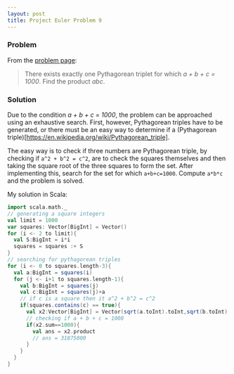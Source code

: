 ```yaml
--- 
layout: post
title: Project Euler Problem 9 
--- 
```


### Problem 
From the [problem page](https://projecteuler.net/problem=9):
> There exists exactly one Pythagorean triplet for which *a + b + c = 1000*.
> Find the product *abc*.

### Solution 
Due to the condition *a + b + c = 1000*, the problem can be approached using an exhaustive search. First, however, Pythagorean triples 
have to be generated, or there must be an easy way to determine if a (Pythagorean triple)[https://en.wikipedia.org/wiki/Pythagorean_triple]. 

The easy way is to check if three numbers are Pythagorean triple, by checking if ```a^2 + b^2 = c^2```, are to check the squares themselves and 
then taking the square root of the three squares to form the set. After implementing this, search for the set for which ```a+b+c=1000```.
Compute ```a*b*c``` and the problem is solved. 

My solution in Scala: 
```scala
import scala.math._
// generating a square integers
val limit = 1000
var squares: Vector[BigInt] = Vector()
for (i <- 2 to limit){
  val S:BigInt = i*i
  squares = squares :+ S
}
// searching for pythagorean triples
for (i <- 0 to squares.length-3){
  val a:BigInt = squares(i)
  for (j <- i+1 to squares.length-1){
    val b:BigInt = squares(j)
    val c:BigInt = squares(j)+a
    // if c is a square then it a^2 + b^2 = c^2 
    if(squares.contains(c) == true){
      val x2:Vector[BigInt] = Vector(sqrt(a.toInt).toInt,sqrt(b.toInt).toInt,sqrt(c.toInt).toInt)
      // checking if a + b + c = 1000
      if(x2.sum==1000){
        val ans = x2.product
        // ans = 31875000
      }
    }
  }
}
```
